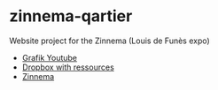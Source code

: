 # zinnema-qartier
Website project for the Zinnema (Louis de Funès expo)
- [Grafik Youtube](https://www.youtube.com/channel/UCX-a8jaM5AYAMEwqt-H13SA/videos)
- [Dropbox with ressources](https://www.dropbox.com/sh/pwxej3un8mcr3hv/AABtRbf8LthtivZmgoEgAuooa?dl=0)
- [Zinnema](https://www.zinnema.be/fr)
